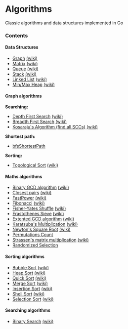 # Algorithms

Classic algorithms and data structures implemented in Go

### Contents

#### Data Structures

* [Graph](https://github.com/arnauddri/algorithms/tree/master/data-structures/graph) [(wiki)](http://en.wikipedia.org/wiki/Graph_%28abstract_data_type)
* [Matrix](https://github.com/arnauddri/algorithms/tree/master/data-structures/matrix) [(wiki)](http://en.wikipedia.org/wiki/Matrix_(mathematics))
* [Queue](https://github.com/arnauddri/algorithms/tree/master/data-structures/queue) [(wiki)](http://en.wikipedia.org/wiki/Queue_%28abstract_data_type%29)
* [Stack](https://github.com/arnauddri/algorithms/tree/master/data-structures/stack) [(wiki)](http://en.wikipedia.org/wiki/Stack_%28abstract_data_type%29)
* [Linked List](https://github.com/arnauddri/algorithms/tree/master/data-structures/linked-list) [(wiki)](http://en.wikipedia.org/wiki/Linked_list)
* [Min/Max Heap](https://github.com/arnauddri/algorithms/tree/master/data-structures/heap) [(wiki)](http://en.wikipedia.org/wiki/Heap_%28data_structure%29)

#### Graph algorithms

**Searching:**
* [Depth First Search](https://github.com/arnauddri/algorithms/tree/master/algorithms/graphs/dfs) [(wiki)](http://en.wikipedia.org/wiki/Depth-first_search)
* [Breadth First Search](https://github.com/arnauddri/algorithms/tree/master/algorithms/graphs/bfs) [(wiki)](http://en.wikipedia.org/wiki/Breadth-first_search)
* [Kosaraju's Algorithm (find all SCCs)](https://github.com/arnauddri/algorithms/tree/master/algorithms/graphs/kosaraju) [(wiki)](http://en.wikipedia.org/wiki/Kosaraju%27s_algorithm)

**Shortest path:**
* [bfsShortestPath](https://github.com/arnauddri/algorithms/tree/master/algorithms/graphs/bfs-shortest-path)

**Sorting:**
* [Topological Sort](https://github.com/arnauddri/algorithms/tree/master/algorithms/graphs/topological-sort) [(wiki)](http://en.wikipedia.org/wiki/Topological_sorting)



#### Maths algorithms

* [Binary GCD algorithm](https://github.com/arnauddri/algorithms/tree/master/algorithms/maths/stein) [(wiki)](https://en.wikipedia.org/wiki/Binary_GCD_algorithm)
* [Closest pairs](https://github.com/arnauddri/algorithms/tree/master/algorithms/maths/closest-pair) [(wiki)](http://en.wikipedia.org/wiki/Closest_pair_of_points_problem)
* [FastPower](https://github.com/arnauddri/algorithms/tree/master/algorithms/maths/fast-power) [(wiki)](http://en.wikipedia.org/wiki/Exponentiation_by_squaring)
* [Fibonacci](https://github.com/arnauddri/algorithms/tree/master/algorithms/maths/fibonacci) [(wiki)](http://en.wikipedia.org/wiki/Fibonacci_number)
* [Fisher-Yates Shuffle](https://github.com/arnauddri/algorithms/tree/master/algorithms/maths/fisher-yates) [(wiki)](http://en.wikipedia.org/wiki/Fisher%E2%80%93Yates_shuffle)
* [Erastothenes Sieve](https://github.com/arnauddri/algorithms/tree/master/algorithms/maths/eratosthenes-sieve) [(wiki)](https://en.wikipedia.org/wiki/Sieve_of_Eratosthenes)
* [Extented GCD algorithm](https://github.com/arnauddri/algorithms/tree/master/algorithms/maths/euclide) [(wiki)](http://en.wikipedia.org/wiki/Extended_Euclidean_algorithm)
* [Karatsuba's Multiplication](https://github.com/arnauddri/algorithms/tree/master/algorithms/maths/karatsuba) [(wiki)](http://en.wikipedia.org/wiki/Karatsuba_algorithm)
* [Newton's Square Root](https://github.com/arnauddri/algorithms/tree/master/algorithms/maths/newton-sqrt) [(wiki)](http://en.wikipedia.org/wiki/Newton%27s_method)
* [Permutations Count](https://github.com/arnauddri/algorithms/tree/master/algorithms/maths/permutations-count)
* [Strassen's matrix multiplication](https://github.com/arnauddri/algorithms/tree/master/algorithms/maths/strassen) [(wiki)](http://en.wikipedia.org/wiki/Strassen_algorithm)
* [Randomized Selection](https://github.com/arnauddri/algorithms/tree/master/algorithms/maths/RSelect)

#### Sorting algorithms

* [Bubble Sort](https://github.com/arnauddri/algorithms/tree/master/algorithms/sorting/bubble-sort) [(wiki)](http://en.wikipedia.org/wiki/Bubble_sort)
* [Heap Sort](https://github.com/arnauddri/algorithms/tree/master/algorithms/sorting/heap-sort) [(wiki)](http://en.wikipedia.org/wiki/Heapsort)
* [Quick Sort](https://github.com/arnauddri/algorithms/tree/master/algorithms/sorting/quick-sort) [(wiki)](http://en.wikipedia.org/wiki/Quicksort)
* [Merge Sort](https://github.com/arnauddri/algorithms/tree/master/algorithms/sorting/merge-sort) [(wiki)](http://en.wikipedia.org/wiki/Merge_sort)
* [Insertion Sort](https://github.com/arnauddri/algorithms/tree/master/algorithms/sorting/insertion-sort) [(wiki)](http://en.wikipedia.org/wiki/Insertion_sort)
* [Shell Sort](https://github.com/arnauddri/algorithms/tree/master/algorithms/sorting/shell-sort) [(wiki)](http://en.wikipedia.org/wiki/Shellsort)
* [Selection Sort](https://github.com/arnauddri/algorithms/tree/master/algorithms/sorting/selection-sort) [(wiki)](http://en.wikipedia.org/wiki/Selection_sort)

#### Searching algorithms

* [Binary Search](https://github.com/arnauddri/algorithms/tree/master/algorithms/searching/binary-search) [(wiki)](http://en.wikipedia.org/wiki/Binary_search_algorithm)

